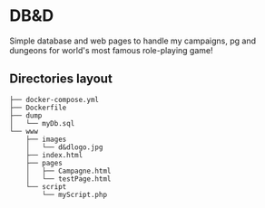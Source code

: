 # DB&D

Simple database and web pages to handle my campaigns, pg and dungeons for world's most famous role-playing game!

## Directories layout
```
├── docker-compose.yml
├── Dockerfile
├── dump
│   └── myDb.sql
└── www
    ├── images
    │   └── d&dlogo.jpg
    ├── index.html
    ├── pages
    │   ├── Campagne.html
    │   └── testPage.html
    └── script
        └── myScript.php
```

